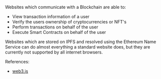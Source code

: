 Websites which communicate with a Blockchain are able to:
-   View transaction information of a user
-   Verify the users ownership of cryptocurrencies or NFT's
-   Perform transactions on behalf of the user
-   Execute Smart Contracts on behalf of the user

Websites which are stored on IPFS and resolved using the Ethereum Name Service can do almost
everything a standard website does, but they are currently not supported by all internet browsers.

References:
-   [web3.js](https://web3js.readthedocs.io/en/v1.2.11/web3.html)
